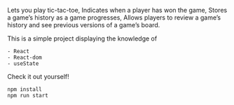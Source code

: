 Lets you play tic-tac-toe,
Indicates when a player has won the game,
Stores a game’s history as a game progresses,
Allows players to review a game’s history and see previous versions of a game’s board.



This is a simple project displaying the knowledge of
```
- React
- React-dom
- useState
```

Check it out yourself!
```
npm install
npm run start
```